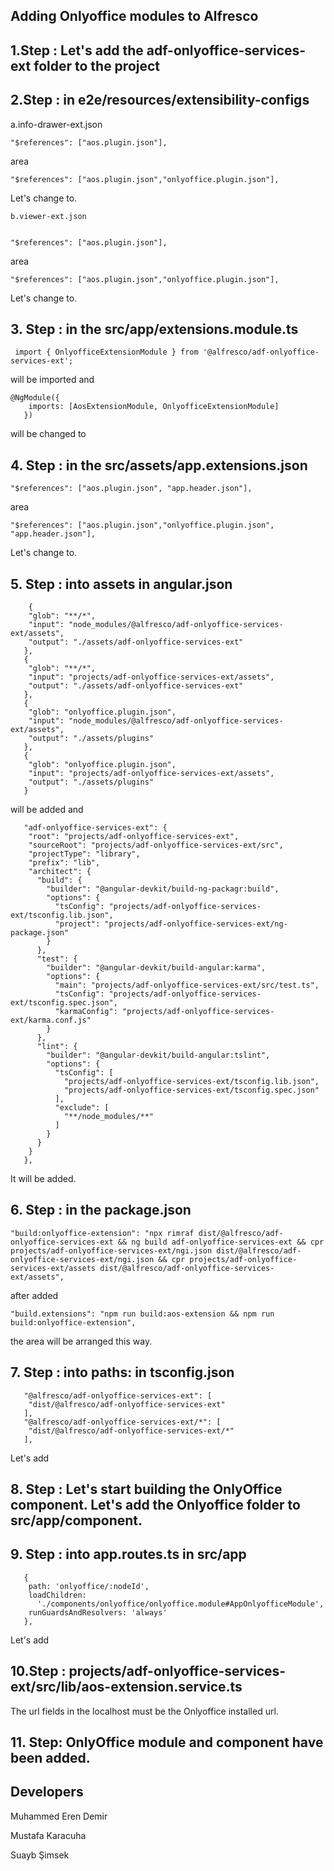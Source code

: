 ## Adding Onlyoffice modules to Alfresco

## 1.Step : Let's add the adf-onlyoffice-services-ext folder to the project

## 2.Step : in e2e/resources/extensibility-configs
  a.info-drawer-ext.json

    "$references": ["aos.plugin.json"],

area

    "$references": ["aos.plugin.json","onlyoffice.plugin.json"],

Let's change to.

    b.viewer-ext.json


    "$references": ["aos.plugin.json"],

area

    "$references": ["aos.plugin.json","onlyoffice.plugin.json"],

Let's change to.


## 3. Step : in the  src/app/extensions.module.ts


     import { OnlyofficeExtensionModule } from '@alfresco/adf-onlyoffice-services-ext';

will be imported and

    @NgModule({
        imports: [AosExtensionModule, OnlyofficeExtensionModule]
       })
  
will be changed to


## 4. Step : in the  src/assets/app.extensions.json
  
    "$references": ["aos.plugin.json", "app.header.json"],

  area
   
    "$references": ["aos.plugin.json","onlyoffice.plugin.json", "app.header.json"],
Let's change to.


## 5. Step : into assets in angular.json
        {
        "glob": "**/*",
        "input": "node_modules/@alfresco/adf-onlyoffice-services-ext/assets",
        "output": "./assets/adf-onlyoffice-services-ext"
       },
       {
        "glob": "**/*",
        "input": "projects/adf-onlyoffice-services-ext/assets",
        "output": "./assets/adf-onlyoffice-services-ext"
       },
       {
        "glob": "onlyoffice.plugin.json",
        "input": "node_modules/@alfresco/adf-onlyoffice-services-ext/assets",
        "output": "./assets/plugins"
       },
       {
        "glob": "onlyoffice.plugin.json",
        "input": "projects/adf-onlyoffice-services-ext/assets",
        "output": "./assets/plugins"
       } 

will be added and
      
       "adf-onlyoffice-services-ext": {
        "root": "projects/adf-onlyoffice-services-ext",
        "sourceRoot": "projects/adf-onlyoffice-services-ext/src",
        "projectType": "library",
        "prefix": "lib",
        "architect": {
          "build": {
            "builder": "@angular-devkit/build-ng-packagr:build",
            "options": {
              "tsConfig": "projects/adf-onlyoffice-services-ext/tsconfig.lib.json",
              "project": "projects/adf-onlyoffice-services-ext/ng-package.json"
            }
          },
          "test": {
            "builder": "@angular-devkit/build-angular:karma",
            "options": {
              "main": "projects/adf-onlyoffice-services-ext/src/test.ts",
              "tsConfig": "projects/adf-onlyoffice-services-ext/tsconfig.spec.json",
              "karmaConfig": "projects/adf-onlyoffice-services-ext/karma.conf.js"
            }
          },
          "lint": {
            "builder": "@angular-devkit/build-angular:tslint",
            "options": {
              "tsConfig": [
                "projects/adf-onlyoffice-services-ext/tsconfig.lib.json",
                "projects/adf-onlyoffice-services-ext/tsconfig.spec.json"
              ],
              "exclude": [
                "**/node_modules/**"
              ]
            }
          }
        }
       },

 It will be added.


 ## 6. Step : in the package.json
    "build:onlyoffice-extension": "npx rimraf dist/@alfresco/adf-onlyoffice-services-ext && ng build adf-onlyoffice-services-ext && cpr projects/adf-onlyoffice-services-ext/ngi.json dist/@alfresco/adf-onlyoffice-services-ext/ngi.json && cpr projects/adf-onlyoffice-services-ext/assets dist/@alfresco/adf-onlyoffice-services-ext/assets",
    
after added
     
    "build.extensions": "npm run build:aos-extension && npm run build:onlyoffice-extension",
the area will be arranged this way.


## 7. Step : into paths: in tsconfig.json
      
       "@alfresco/adf-onlyoffice-services-ext": [
        "dist/@alfresco/adf-onlyoffice-services-ext"
       ],
       "@alfresco/adf-onlyoffice-services-ext/*": [
        "dist/@alfresco/adf-onlyoffice-services-ext/*"
       ],

Let's add


## 8. Step : Let's start building the OnlyOffice component.  Let's add the Onlyoffice folder to src/app/component.


## 9. Step : into app.routes.ts in src/app

      
       {
        path: 'onlyoffice/:nodeId',
        loadChildren:
          './components/onlyoffice/onlyoffice.module#AppOnlyofficeModule',
        runGuardsAndResolvers: 'always'
       },  
  
Let's add


## 10.Step : projects/adf-onlyoffice-services-ext/src/lib/aos-extension.service.ts
 The url fields in the localhost must be the Onlyoffice installed url.


## 11. Step: OnlyOffice module and component have been added.


## Developers

  Muhammed Eren Demir 
 
  Mustafa Karacuha
 
  Suayb Şimsek


